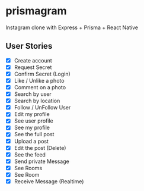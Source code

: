 # prismagram
Instagram clone with Express + Prisma + React Native

## User Stories

- [x] Create account
- [x] Request Secret
- [x] Confirm Secret (Login)
- [x] Like / Unlike a photo
- [x] Comment on a photo
- [x] Search by user
- [x] Search by location
- [x] Follow / UnFollow User
- [x] Edit my profile
- [x] See user profile
- [x] See my profile
- [x] See the full post
- [x] Upload a post
- [x] Edit the post (Delete)
- [x] See the feed
- [x] Send private Message
- [x] See Rooms
- [x] See Room
- [x] Receive Message (Realtime)

